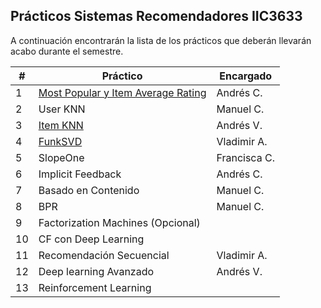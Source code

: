 ## Prácticos Sistemas Recomendadores IIC3633

A continuación encontrarán la lista de los prácticos que deberán llevarán acabo durante el semestre.

| #  | Práctico                           | Encargado    |
|----|------------------------------------|--------------|
| 1  | [Most Popular y Item Average Rating](https://github.com/PUC-RecSys-Class/RecSysPUC-2020/blob/master/practicos/pyRecLab_MostPopular.ipynb) | Andrés C.    |
| 2  | User KNN                           | Manuel C.    |
| 3  | [Item KNN](https://github.com/PUC-RecSys-Class/RecSysPUC-2020/blob/master/practicos/pyRecLab_iKNN.ipynb)                           | Andrés V.    |
| 4  | [FunkSVD](https://github.com/PUC-RecSys-Class/RecSysPUC-2020/blob/master/practicos/pyRecLab_FunkSVD.ipynb)                            | Vladimir A.  |
| 5  | SlopeOne                           | Francisca C. |
| 6  | Implicit Feedback                  | Andrés C.    |
| 7  | Basado en Contenido                | Manuel C.    |
| 8  | BPR                                | Manuel C.    |
| 9  | Factorization Machines (Opcional)  |              |
| 10 | CF con Deep Learning               |              |
| 11 | Recomendación Secuencial           | Vladimir A.  |
| 12 | Deep learning Avanzado             | Andrés V.    |
| 13 | Reinforcement Learning             |              |
